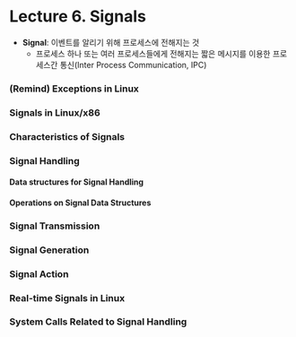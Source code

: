 # Lecture 6. Signals

- **Signal**: 이벤트를 알리기 위해 프로세스에 전해지는 것
  - 프로세스 하나 또는 여러 프로세스들에게 전해지는 짧은 메시지를 이용한 프로세스간 통신(Inter Process Communication, IPC)

### (Remind) Exceptions in Linux

### Signals in Linux/x86

### Characteristics of Signals

### Signal Handling

#### Data structures for Signal Handling

#### Operations on Signal Data Structures

### Signal Transmission

### Signal Generation

### Signal Action

### Real-time Signals in Linux

### System Calls Related to Signal Handling
